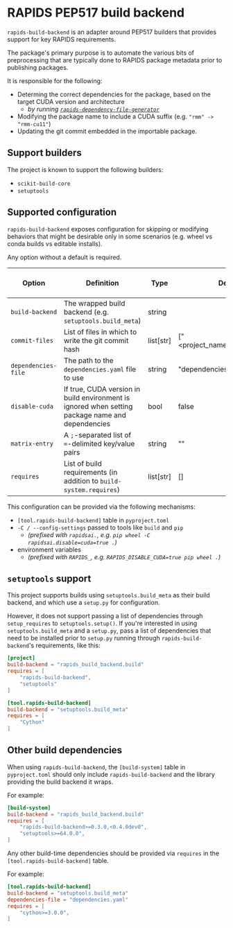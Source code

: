 # RAPIDS PEP517 build backend

`rapids-build-backend` is an adapter around PEP517 builders that provides support for key RAPIDS requirements.

The package's primary purpose is to automate the various bits of preprocessing that are typically done to RAPIDS package metadata prior to publishing packages.

It is responsible for the following:

- Determing the correct dependencies for the package, based on the target CUDA version and architecture
  - *by running [`rapids-dependency-file-generator`](https://github.com/rapidsai/dependency-file-generator)*
- Modifying the package name to include a CUDA suffix (e.g. `"rmm" -> "rmm-cu11"`)
- Updating the git commit embedded in the importable package.

## Support builders

The project is known to support the following builders:

* `scikit-build-core`
* `setuptools`

## Supported configuration

`rapids-build-backend` exposes configuration for skipping or modifying behaviors that might be desirable only in some scenarios (e.g. wheel vs conda builds vs editable installs).

Any option without a default is required.

| Option                | Definition                                                                                       | Type           | Default                       | Supports dynamic modification |
|-----------------------|--------------------------------------------------------------------------------------------------|----------------|-------------------------------|-------------------------------|
| `build-backend`       | The wrapped build backend (e.g. `setuptools.build_meta`)                                         | string         |                               | N                             |
| `commit-files`        | List of files in which to write the git commit hash                                              | list[str]      | ["<project_name>/GIT_COMMIT"] | N                             |
| `dependencies-file`   | The path to the `dependencies.yaml` file to use                                                  | string         | "dependencies.yaml"           | Y                             |
| `disable-cuda`        | If true, CUDA version in build environment is ignored when setting package name and dependencies | bool           | false                         | Y                             |
| `matrix-entry`        | A `;`-separated list of `=`-delimited key/value pairs                                            | string         | ""                            | Y                             |
| `requires`            | List of build requirements (in addition to `build-system.requires`)                              | list[str]      | []                            | N                             |

This configuration can be provided via the following mechanisms:

* `[tool.rapids-build-backend]` table in `pyproject.toml`
* `-C / --config-settings` passed to tools like `build` and `pip`
   - *(prefixed with `rapidsai.`, e.g. `pip wheel -C rapidsai.disable=cuda=true .`)*
* environment variables
    - *(prefixed with `RAPIDS_`, e.g. `RAPIDS_DISABLE_CUDA=true pip wheel .`)*

## `setuptools` support

This project supports builds using `setuptools.build_meta` as their build backend, and which use a `setup.py` for configuration.

However, it does not support passing a list of dependencies through `setup_requires` to `setuptools.setup()`.
If you're interested in using `setuptools.build_meta` and a `setup.py`, pass a list of dependencies that need to be installed prior to `setup.py` running through `rapids-build-backend`'s requirements, like this:

```toml
[project]
build-backend = "rapids_build_backend.build"
requires = [
    "rapids-build-backend",
    "setuptools"
]

[tool.rapids-build-backend]
build-backend = "setuptools.build_meta"
requires = [
    "Cython"
]
```

## Other build dependencies

When using `rapids-build-backend`, the `[build-system]` table in `pyproject.toml` should only include `rapids-build-backend` and the library providing the build backend it wraps.

For example:

```toml
[build-system]
build-backend = "rapids_build_backend.build"
requires = [
    "rapids-build-backend>=0.3.0,<0.4.0dev0",
    "setuptools>=64.0.0",
]
```

Any other build-time dependencies should be provided via `requires` in the `[tool.rapids-build-backend]` table.

For example:

```toml
[tool.rapids-build-backend]
build-backend = "setuptools.build_meta"
dependencies-file = "dependencies.yaml"
requires = [
    "cython>=3.0.0",
] 
```

